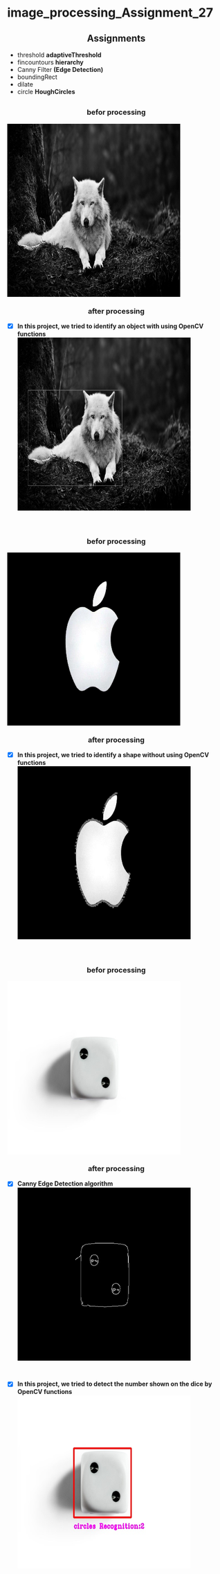 # image_processing_Assignment_27

<h2 align="center">Assignments</h2>

  - threshold **adaptiveThreshold**
  - fincountours **hierarchy**
  - Canny Filter **(Edge Detection)**
  - boundingRect
  - dilate
  - circle **HoughCircles**

<h2> </h2>
<h3 align="center"> befor processing </h3>

<a href="url"><img src="image/1.jpg" align="center" height="400" width="400" ></a>
<br/>

<h3 align="center"> after processing </h3>

- [x] **In this project, we tried to identify an object with using OpenCV functions**                
<a href="url"><img src="output/wolf.jpg" align="center" height="400" width="400" ></a>
<br/>


<h2> </h2>
<h3 align="center"> befor processing </h3>

<a href="url"><img src="image/apple.jpg" align="center" height="400" width="400" ></a>
<br/>

<h3 align="center"> after processing </h3>

- [x] **In this project, we tried to identify a shape without using OpenCV functions**                
<a href="url"><img src="output/result.jpg" align="center" height="400" width="400" ></a>
<br/>



<h2> </h2>
<h3 align="center"> befor processing </h3>

<a href="url"><img src="image/tas5.jpg" align="center" height="400" width="400" ></a>
<br/>

<h3 align="center"> after processing </h3>

- [x] **Canny Edge Detection algorithm**                
<a href="url"><img src="output/edge.jpg" align="center" height="400" width="400" ></a>
<br/>

- [x] **In this project, we tried to detect the number shown on the dice by OpenCV functions**                
<a href="url"><img src="output/originalImg.jpg" align="center" height="400" width="400" ></a>
<br/>
